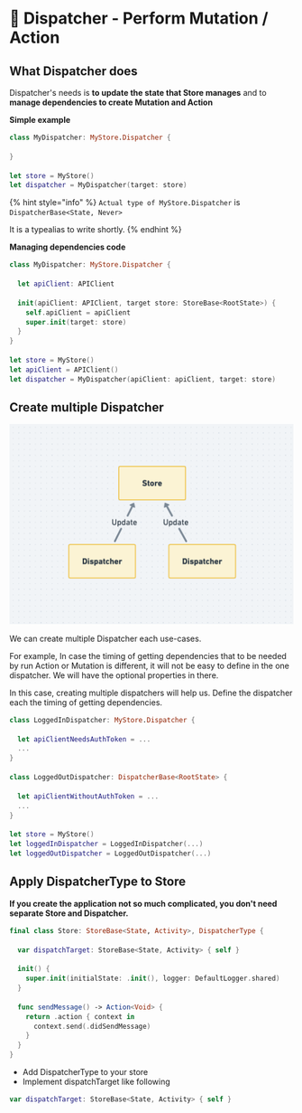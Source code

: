 # 🚀 Dispatcher - Perform Mutation / Action

## What Dispatcher does

Dispatcher's needs is **to update the state that Store manages** and to **manage dependencies to create Mutation and Action**

**Simple example**

```swift
class MyDispatcher: MyStore.Dispatcher {

}

let store = MyStore()
let dispatcher = MyDispatcher(target: store)
```

{% hint style="info" %}
`Actual type of MyStore.Dispatcher` is `DispatcherBase<State, Never>` 

It is a typealias to write shortly.
{% endhint %}

**Managing dependencies code**

```swift
class MyDispatcher: MyStore.Dispatcher {

  let apiClient: APIClient

  init(apiClient: APIClient, target store: StoreBase<RootState>) {
    self.apiClient = apiClient
    super.init(target: store)
  }
}

let store = MyStore()
let apiClient = APIClient()
let dispatcher = MyDispatcher(apiClient: apiClient, target: store)
```

## Create multiple Dispatcher

![](../.gitbook/assets/image%20%283%29.png)

We can create multiple Dispatcher each use-cases.

For example, In case the timing of getting dependencies that to be needed by run Action or Mutation is different, it will not be easy to define in the one dispatcher. We will have the optional properties in there.

In this case, creating multiple dispatchers will help us. Define the dispatcher each the timing of getting dependencies.

```swift
class LoggedInDispatcher: MyStore.Dispatcher {
  
  let apiClientNeedsAuthToken = ...
  ...
}

class LoggedOutDispatcher: DispatcherBase<RootState> {

  let apiClientWithoutAuthToken = ...
  ...
}

let store = MyStore()
let loggedInDispatcher = LoggedInDispatcher(...)
let loggedOutDispatcher = LoggedOutDispatcher(...)
```

## Apply DispatcherType to Store

**If you create the application not so much complicated, you don't need separate Store and Dispatcher.**

```swift
final class Store: StoreBase<State, Activity>, DispatcherType {
  
  var dispatchTarget: StoreBase<State, Activity> { self }
  
  init() {
    super.init(initialState: .init(), logger: DefaultLogger.shared)
  }
  
  func sendMessage() -> Action<Void> {
    return .action { context in
      context.send(.didSendMessage)
    }
  }
}
```

* Add DispatcherType to your store
* Implement dispatchTarget like following

```swift
var dispatchTarget: StoreBase<State, Activity> { self }
```

